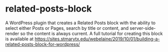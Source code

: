 # related-posts-block
A WordPress plugin that creates a Related Posts block with the ability to select either Posts or Pages, search by title or content, and server-side-render so the content is always current. A full tutorial for creating this block is available at https://sites.stmarytx.edu/webelaine/2019/10/01/building-a-related-posts-block-for-wordpress/
